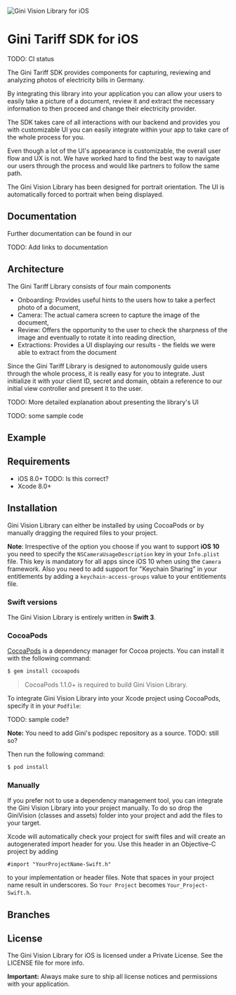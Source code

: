 ![Gini Vision Library for iOS](https://www.gini.net/assets/GiniVision_Logo.png)

# Gini Tariff SDK for iOS

TODO: CI status

The Gini Tariff SDK provides components for capturing, reviewing and analyzing photos of electricity bills in Germany.

By integrating this library into your application you can allow your users to easily take a picture of a document, review it and extract the necessary information to then proceed and change their electricity provider.

The SDK takes care of all interactions with our backend and provides you with customizable UI you can easily integrate within your app to take care of the whole process for you.

Even though a lot of the UI's appearance is customizable, the overall user flow and UX is not. We have worked hard to find the best way to navigate our users through the process and would like partners to follow the same path.

The Gini Vision Library has been designed for portrait orientation. The UI is automatically forced to portrait when being displayed.

## Documentation

Further documentation can be found in our

TODO: Add links to documentation

## Architecture

The Gini Tariff Library consists of four main components

* Onboarding: Provides useful hints to the users how to take a perfect photo of a document,
* Camera: The actual camera screen to capture the image of the document,
* Review: Offers the opportunity to the user to check the sharpness of the image and eventually to rotate it into reading direction,
* Extractions: Provides a UI displaying our results - the fields we were able to extract from the document

Since the Gini Tariff Library is designed to autonomously guide users through the whole process, it is really easy for you to integrate. Just initialize it with your client ID, secret and domain, obtain a reference to our initial view controller and present it to the user.

TODO: More detailed explanation about presenting the library's UI

TODO: some sample code

## Example

## Requirements

- iOS 8.0+    TODO: Is this correct?
- Xcode 8.0+

## Installation

Gini Vision Library can either be installed by using CocoaPods or by manually dragging the required files to your project.

**Note**: Irrespective of the option you choose if you want to support **iOS 10** you need to specify the `NSCameraUsageDescription` key in your `Info.plist` file. This key is mandatory for all apps since iOS 10 when using the `Camera` framework. Also you need to add support for "Keychain Sharing" in your entitlements by adding a `keychain-access-groups` value to your entitlements file.

### Swift versions

The Gini Vision Library is entirely written in **Swift 3**.

### CocoaPods

[CocoaPods](http://cocoapods.org) is a dependency manager for Cocoa projects. You can install it with the following command:

```bash
$ gem install cocoapods
```

> CocoaPods 1.1.0+ is required to build Gini Vision Library.


To integrate Gini Vision Library into your Xcode project using CocoaPods, specify it in your `Podfile`:

TODO: sample code?

**Note:** You need to add Gini's podspec repository as a source.
TODO: still so?

Then run the following command:

```bash
$ pod install
```

### Manually

If you prefer not to use a dependency management tool, you can integrate the Gini Vision Library into your project manually.
To do so drop the GiniVision (classes and assets) folder into your project and add the files to your target.

Xcode will automatically check your project for swift files and will create an autogenerated import header for you.
Use this header in an Objective-C project by adding

```Obj-C
#import "YourProjectName-Swift.h"
```

to your implementation or header files. Note that spaces in your project name result in underscores. So `Your Project` becomes `Your_Project-Swift.h`.

## Branches

## License

The Gini Vision Library for iOS is licensed under a Private License. See the LICENSE file for more info.

**Important:** Always make sure to ship all license notices and permissions with your application.
